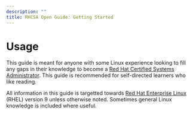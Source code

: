 ```yaml
---
description: ""
title: RHCSA Open Guide: Getting Started
---
```


# Usage

This guide is meant for anyone with some Linux experience looking to fill any gaps in their knowledge to become a [Red Hat Certified Systems Administrator](https://www.redhat.com/en/services/certification/rhcsa).
This guide is recommended for self-directed learners who like reading.

All information in this guide is targetted towards [Red Hat Enterprise Linux](https://www.redhat.com/en/technologies/linux-platforms/enterprise-linux) (RHEL) version 9 unless otherwise noted.
Sometimes general Linux knowledge is included where useful.
